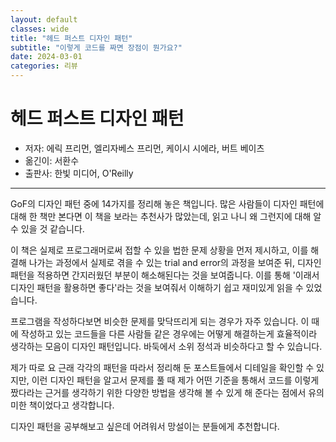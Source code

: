 ```yaml
---
layout: default
classes: wide
title: "헤드 퍼스트 디자인 패턴"
subtitle: "이렇게 코드를 짜면 장점이 뭔가요?"
date: 2024-03-01
categories: 리뷰
---
```


# 헤드 퍼스트 디자인 패턴

* 저자: 에릭 프리먼, 엘리자베스 프리먼, 케이시 시에라, 버트 베이츠
* 옮긴이: 서환수
* 출판사: 한빛 미디어, O'Reilly

---

GoF의 디자인 패턴 중에 14가지를 정리해 놓은 책입니다. 많은 사람들이 디자인 패턴에 대해 한 책만 본다면 이 책을 보라는 추천사가 많았는데, 읽고 나니 왜 그런지에 대해 알 수 있을 것 같습니다.

이 책은 실제로 프로그래머로써 접할 수 있을 법한 문제 상황을 먼저 제시하고, 이를 해결해 나가는 과정에서 실제로 겪을 수 있는 trial and error의 과정을 보여준 뒤, 디자인 패턴을 적용하면 간지러웠던 부분이 해소해된다는 것을 보여줍니다. 이를 통해 '이래서 디자인 패턴을 활용하면 좋다'라는 것을 보여줘서 이해하기 쉽고 재미있게 읽을 수 있었습니다.

프로그램을 작성하다보면 비슷한 문제를 맞닥뜨리게 되는 경우가 자주 있습니다. 이 때에 작성하고 있는 코드들을 다른 사람들 같은 경우에는 어떻게 해결하는게 효율적이라 생각하는 모음이 디자인 패턴입니다. 바둑에서 소위 정석과 비슷하다고 할 수 있습니다.

제가 따로 요 근래 각각의 패턴을 따라서 정리해 둔 포스트들에서 디테일을 확인할 수 있지만, 이런 디자인 패턴을 알고서 문제를 풀 때 제가 어떤 기준을 통해서 코드를 이렇게 짰다라는 근거를 생각하기 위한 다양한 방법을 생각해 볼 수 있게 해 준다는 점에서 유의미한 책이었다고 생각합니다.

디자인 패턴을 공부해보고 싶은데 어려워서 망설이는 분들에게 추천합니다.
